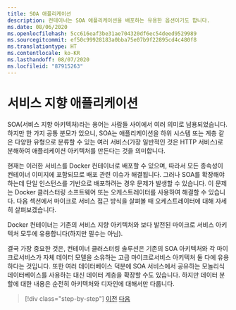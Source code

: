 ```yaml
---
title: SOA 애플리케이션
description: 컨테이너는 SOA 애플리케이션을 배포하는 유용한 옵션이기도 합니다.
ms.date: 08/06/2020
ms.openlocfilehash: 5cc616eaf3be31ae704320df6ec54deed9529989
ms.sourcegitcommit: ef50c99928183a0bba75e07b9f22895cd4c480f8
ms.translationtype: HT
ms.contentlocale: ko-KR
ms.lasthandoff: 08/07/2020
ms.locfileid: "87915263"
---
```

# <a name="service-oriented-applications"></a>서비스 지향 애플리케이션

SOA(서비스 지향 아키텍처)라는 용어는 사람들 사이에서 여러 의미로 남용되었습니다. 하지만 한 가지 공통 분모가 있으니, SOA는 애플리케이션을 하위 시스템 또는 계층 같은 다양한 유형으로 분류할 수 있는 여러 서비스(가장 일반적인 것은 HTTP 서비스)로 분해하여 애플리케이션 아키텍처를 만든다는 것을 의미합니다.

현재는 이러한 서비스를 Docker 컨테이너로 배포할 수 있으며, 따라서 모든 종속성이 컨테이너 이미지에 포함되므로 배포 관련 이슈가 해결됩니다. 그러나 SOA를 확장해야 하는데 단일 인스턴스를 기반으로 배포하려는 경우 문제가 발생할 수 있습니다. 이 문제는 Docker 클러스터링 소프트웨어 또는 오케스트레이터를 사용하여 해결할 수 있습니다. 다음 섹션에서 마이크로 서비스 접근 방식을 살펴볼 때 오케스트레이터에 대해 자세히 살펴보겠습니다.

Docker 컨테이너는 기존의 서비스 지향 아키텍처와 보다 발전된 마이크로 서비스 아키텍처 모두에 유용합니다(하지만 필수는 아님).

결국 가장 중요한 것은, 컨테이너 클러스터링 솔루션은 기존의 SOA 아키텍처와 각 마이크로서비스가 자체 데이터 모델을 소유하는 고급 마이크로서비스 아키텍처 둘 다에 유용하다는 것입니다. 또한 여러 데이터베이스 덕분에 SOA 서비스에서 공유하는 모놀리식 데이터베이스를 사용하는 대신 데이터 계층을 확장할 수도 있습니다. 하지만 데이터 분할에 대한 내용은 순전히 아키텍처와 디자인에 대해서만 다룹니다.

>[!div class="step-by-step"]
>[이전](state-and-data-in-docker-applications.md)
>[다음](orchestrate-high-scalability-availability.md)

